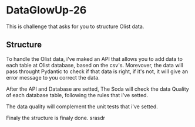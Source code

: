 # DataGlowUp-26

This is challenge that asks for you to structure Olist data.

## Structure

To handle the Olist data, i've maked an API that allows you to add data to each table at Olist database, based on the csv's. Morevover, the data will pass throught Pydantic to check if that data is right, if it's not, it will give an error message to you correct the data.

After the API and Database are setted, The Soda will check the data Quality of each database table, following the rules that i've setted.

The data quality will complement the unit tests that i've setted.

Finaly the structure is finaly done. srasdr
